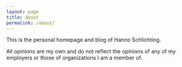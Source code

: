 ```yaml
---
layout: page
title: About
permalink: /about/
---
```


This is the personal homepage and blog of Hanno Schlichting.

All opinions are my own and do not reflect the opinions of any of my
employers or those of organizations I am a member of.
